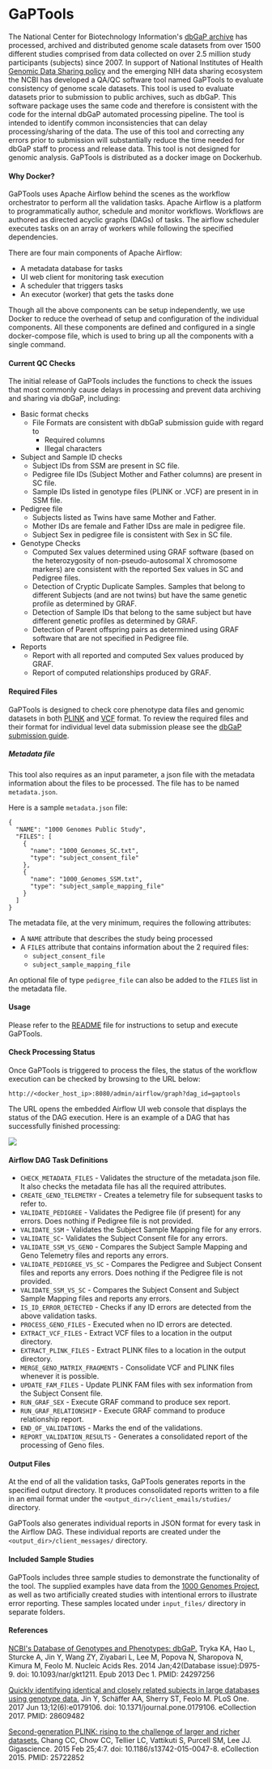 # GaPTools
The National Center for Biotechnology Information's [dbGaP archive](https://www.ncbi.nlm.nih.gov/gap/) has processed, archived and distributed genome scale datasets 
from over 1500 different studies comprised from data collected on over 2.5 million study participants (subjects) since 2007. 
In support of National Institutes of Health [Genomic Data Sharing policy](https://osp.od.nih.gov/scientific-sharing/genomic-data-sharing/) and the emerging NIH data sharing ecosystem 
the NCBI has developed a QA/QC software tool named GaPTools to evaluate consistency of genome scale datasets. This tool is used to evaluate datasets 
prior to submission to public archives, such as dbGaP. This software package uses the same code and therefore is consistent with the code for the internal dbGaP automated processing pipeline. 
The tool is intended to identify common inconsistencies that can delay processing/sharing of the data. The use of this tool and correcting any errors prior to submission will substantially 
reduce the time needed for dbGaP staff to process and release data. This tool is not designed for genomic analysis. GaPTools is distributed as a docker image on Dockerhub.

#### Why Docker?
GaPTools uses Apache Airflow behind the scenes as the workflow orchestrator to perform all the validation tasks. Apache Airflow is a platform to programmatically author, schedule and monitor workflows. 
Workflows are authored as directed acyclic graphs (DAGs) of tasks. The airflow scheduler executes tasks on an array of workers while following the specified dependencies.

There are four main components of Apache Airflow:
* A metadata database for tasks
* UI web client for monitoring task execution
* A scheduler that triggers tasks
* An executor (worker) that gets the tasks done

Though all the above components can be setup independently, we use Docker to reduce the overhead of setup and configuration of the individual components. 
All these components are defined and configured in a single docker-compose file, which is used to bring up all the components with a single command.

#### Current QC Checks
The initial release of GaPTools includes the functions to check the issues that most commonly cause delays in processing and prevent data archiving and sharing via dbGaP, including:
* Basic format checks
    * File Formats are consistent with dbGaP submission guide with regard to
        * Required columns
        * Illegal characters
* Subject and Sample ID checks
    * Subject IDs from SSM are present in SC file.
    * Pedigree file IDs (Subject Mother and Father columns) are present in SC file.
    * Sample IDs listed in genotype files (PLINK or .VCF) are present in in SSM file.
* Pedigree file
    * Subjects listed as Twins have same Mother and Father.
    * Mother IDs are female and Father IDss are male in pedigree file.
    * Subject Sex in pedigree file is consistent with Sex in SC file.
* Genotype Checks
    * Computed Sex values determined using GRAF software (based on the heterozygosity of non-pseudo-autosomal X chromosome markers) are consistent with the reported Sex values in SC and Pedigree files.
    * Detection of Cryptic Duplicate Samples. Samples that belong to different Subjects (and are not twins) but have the same genetic profile as determined by GRAF.
    * Detection of Sample IDs that belong to the same subject but have different genetic profiles as determined by GRAF.
    * Detection of Parent offspring pairs as determined using GRAF software that are not specified in Pedigree file.
* Reports
    * Report with all reported and computed Sex values produced by GRAF.
    * Report of computed relationships produced by GRAF.

#### Required Files
GaPTools is designed to check core phenotype data files and genomic datasets in both [PLINK](https://www.cog-genomics.org/plink/1.9/formats) and [VCF](https://en.wikipedia.org/wiki/Variant_Call_Format) format. 
To review the required files and their format for individual level data submission please see the [dbGaP submission guide](https://www.ncbi.nlm.nih.gov/gap/docs/submissionguide/).

##### Metadata file
This tool also requires as an input parameter, a json file with the metadata information about the files to be processed. The file has to be named `metadata.json`. 

Here is a sample `metadata.json` file:
```
{
  "NAME": "1000 Genomes Public Study",
  "FILES": [
    {
      "name": "1000_Genomes_SC.txt",
      "type": "subject_consent_file"
    },
    {
      "name": "1000_Genomes_SSM.txt",
      "type": "subject_sample_mapping_file"
    }
  ]
}

``` 

The metadata file, at the very minimum, requires the following attributes:
* A `NAME` attribute that describes the study being processed
* A `FILES` attribute that contains information about the 2 required files:
    * `subject_consent_file`
    * `subject_sample_mapping_file`

An optional file of type `pedigree_file` can also be added to the `FILES` list in the metadata file.

#### Usage
Please refer to the [README](README.md) file for instructions to setup and execute GaPTools.

#### Check Processing Status
Once GaPTools is triggered to process the files, the status of the workflow execution can be checked by browsing to the URL below:
```
http://<docker_host_ip>:8080/admin/airflow/graph?dag_id=gaptools
```
The URL opens the embedded Airflow UI web console that displays the status of the DAG execution. Here is an example of a DAG that has successfully finished processing:

![](images/gaptools_dag.png)

 #### Airflow DAG Task Definitions
* `CHECK_METADATA_FILES` - Validates the structure of the metadata.json file. It also checks the metadata file has all the required attributes.
* `CREATE_GENO_TELEMETRY` - Creates a telemetry file for subsequent tasks to refer to.
* `VALIDATE_PEDIGREE` - Validates the Pedigree file (if present) for any errors. Does nothing if Pedigree file is not provided.
* `VALIDATE_SSM` - Validates the Subject Sample Mapping file for any errors.
* `VALIDATE_SC`- Validates the Subject Consent file for any errors.
* `VALIDATE_SSM_VS_GENO` - Compares the Subject Sample Mapping and Geno Telemetry files and reports any errors.
* `VALIDATE_PEDIGREE_VS_SC` - Compares the Pedigree and Subject Consent files and reports any errors. Does nothing if the Pedigree file is not provided.
* `VALIDATE_SSM_VS_SC` - Compares the Subject Consent and Subject Sample Mapping files and reports any errors.
* `IS_ID_ERROR_DETECTED` - Checks if any ID errors are detected from the above validation tasks.
* `PROCESS_GENO_FILES` - Executed when no ID errors are detected.
* `EXTRACT_VCF_FILES` - Extract VCF files to a location in the output directory.
* `EXTRACT_PLINK_FILES` - Extract PLINK files to a location in the output directory.
* `MERGE_GENO_MATRIX_FRAGMENTS` - Consolidate VCF and PLINK files whenever it is possible.
* `UPDATE_FAM_FILES` - Update PLINK FAM files with sex information from the Subject Consent file.
* `RUN_GRAF_SEX` - Execute GRAF command to produce sex report.
* `RUN_GRAF_RELATIONSHIP` - Execute GRAF command to produce relationship report.
* `END_OF_VALIDATIONS` - Marks the end of the validations.
* `REPORT_VALIDATION_RESULTS` - Generates a consolidated report of the processing of Geno files.


#### Output Files
At the end of all the validation tasks, GaPTools generates reports in the specified output directory. It produces consolidated reports written to a file in an email format under the `<output_dir>/client_emails/studies/` directory.

GaPTools also generates individual reports in JSON format for every task in the Airflow DAG. These individual reports are created under the `<output_dir>/client_messages/` directory.

#### Included Sample Studies
GaPTools includes three sample studies to demonstrate the functionality of the tool. 
The supplied examples have data from the [1000 Genomes Project](https://www.internationalgenome.org/), 
as well as two artificially created studies with intentional errors to illustrate error reporting. 
These samples located under `input_files/` directory in separate folders.

#### References
[NCBI's Database of Genotypes and Phenotypes: dbGaP.](https://pubmed.ncbi.nlm.nih.gov/24297256/)
Tryka KA, Hao L, Sturcke A, Jin Y, Wang ZY, Ziyabari L, Lee M, Popova N, Sharopova N, Kimura M, Feolo M.
Nucleic Acids Res. 2014 Jan;42(Database issue):D975-9. doi: 10.1093/nar/gkt1211. Epub 2013 Dec 1.
PMID: 24297256

[Quickly identifying identical and closely related subjects in large databases using genotype data.](https://pubmed.ncbi.nlm.nih.gov/28609482/)
Jin Y, Schäffer AA, Sherry ST, Feolo M.
PLoS One. 2017 Jun 13;12(6):e0179106. doi: 10.1371/journal.pone.0179106. eCollection 2017.
PMID: 28609482

[Second-generation PLINK: rising to the challenge of larger and richer datasets.](https://pubmed.ncbi.nlm.nih.gov/25722852/)
Chang CC, Chow CC, Tellier LC, Vattikuti S, Purcell SM, Lee JJ.
Gigascience. 2015 Feb 25;4:7. doi: 10.1186/s13742-015-0047-8. eCollection 2015.
PMID: 25722852




